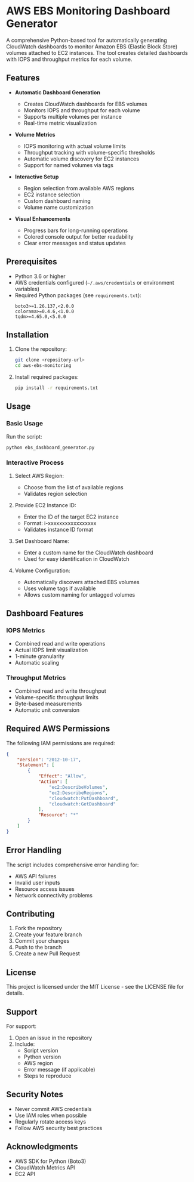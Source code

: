 # AWS EBS Monitoring Dashboard Generator

A comprehensive Python-based tool for automatically generating CloudWatch dashboards to monitor Amazon EBS (Elastic Block Store) volumes attached to EC2 instances. The tool creates detailed dashboards with IOPS and throughput metrics for each volume.

## Features

- **Automatic Dashboard Generation**
  - Creates CloudWatch dashboards for EBS volumes
  - Monitors IOPS and throughput for each volume
  - Supports multiple volumes per instance
  - Real-time metric visualization

- **Volume Metrics**
  - IOPS monitoring with actual volume limits
  - Throughput tracking with volume-specific thresholds
  - Automatic volume discovery for EC2 instances
  - Support for named volumes via tags

- **Interactive Setup**
  - Region selection from available AWS regions
  - EC2 instance selection
  - Custom dashboard naming
  - Volume name customization

- **Visual Enhancements**
  - Progress bars for long-running operations
  - Colored console output for better readability
  - Clear error messages and status updates

## Prerequisites

- Python 3.6 or higher
- AWS credentials configured (`~/.aws/credentials` or environment variables)
- Required Python packages (see `requirements.txt`):
  ```
  boto3>=1.26.137,<2.0.0
  colorama>=0.4.6,<1.0.0
  tqdm>=4.65.0,<5.0.0
  ```

## Installation

1. Clone the repository:
   ```bash
   git clone <repository-url>
   cd aws-ebs-monitoring
   ```

2. Install required packages:
   ```bash
   pip install -r requirements.txt
   ```

## Usage

### Basic Usage

Run the script:

```bash
python ebs_dashboard_generator.py
```

### Interactive Process

1. Select AWS Region:
   - Choose from the list of available regions
   - Validates region selection

2. Provide EC2 Instance ID:
   - Enter the ID of the target EC2 instance
   - Format: i-xxxxxxxxxxxxxxxxx
   - Validates instance ID format

3. Set Dashboard Name:
   - Enter a custom name for the CloudWatch dashboard
   - Used for easy identification in CloudWatch

4. Volume Configuration:
   - Automatically discovers attached EBS volumes
   - Uses volume tags if available
   - Allows custom naming for untagged volumes

## Dashboard Features

### IOPS Metrics
- Combined read and write operations
- Actual IOPS limit visualization
- 1-minute granularity
- Automatic scaling

### Throughput Metrics
- Combined read and write throughput
- Volume-specific throughput limits
- Byte-based measurements
- Automatic unit conversion

## Required AWS Permissions

The following IAM permissions are required:

```json
{
    "Version": "2012-10-17",
    "Statement": [
        {
            "Effect": "Allow",
            "Action": [
                "ec2:DescribeVolumes",
                "ec2:DescribeRegions",
                "cloudwatch:PutDashboard",
                "cloudwatch:GetDashboard"
            ],
            "Resource": "*"
        }
    ]
}
```

## Error Handling

The script includes comprehensive error handling for:
- AWS API failures
- Invalid user inputs
- Resource access issues
- Network connectivity problems

## Contributing

1. Fork the repository
2. Create your feature branch
3. Commit your changes
4. Push to the branch
5. Create a new Pull Request

## License

This project is licensed under the MIT License - see the LICENSE file for details.

## Support

For support:
1. Open an issue in the repository
2. Include:
   - Script version
   - Python version
   - AWS region
   - Error message (if applicable)
   - Steps to reproduce

## Security Notes

- Never commit AWS credentials
- Use IAM roles when possible
- Regularly rotate access keys
- Follow AWS security best practices

## Acknowledgments

- AWS SDK for Python (Boto3)
- CloudWatch Metrics API
- EC2 API